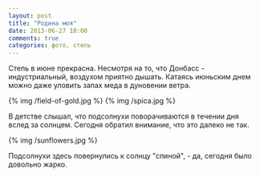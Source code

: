 ```yaml
---
layout: post
title: "Родина моя"
date: 2013-06-27 18:00
comments: true
categories: фото, степь 
---
```


Степь в июне прекрасна. Несмотря на то, что Донбасс - индустриальный, воздухом приятно дышать. Катаясь июньским днем можно даже уловить запах меда в дуновении ветра.

{% img /field-of-gold.jpg %}
{% img /spica.jpg %}

В детстве слышал, что подсолнухи поворачиваются в течении дня вслед за солнцем. Сегодня обратил внимание, что это далеко не так.

{% img /sunflowers.jpg %}

Подсолнухи здесь повернулись к солнцу "спиной", - да, сегодня было довольно жарко.
